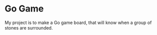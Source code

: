 Go Game
======

My project is to make a Go game board, that will know when a group of stones are surrounded.

